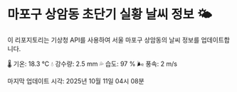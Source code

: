
# 마포구 상암동 초단기 실황 날씨 정보 🌤️

이 리포지토리는 기상청 API를 사용하여 서울 마포구 상암동의 날씨 정보를 업데이트합니다. 

🌡️ 기온: 18.3 ℃
💧 강수량: 2.5 mm
💦 습도: 97 %
🌬️ 풍속: 2 m/s

마지막 업데이트 시각: 2025년 10월 11일 04시 08분    
